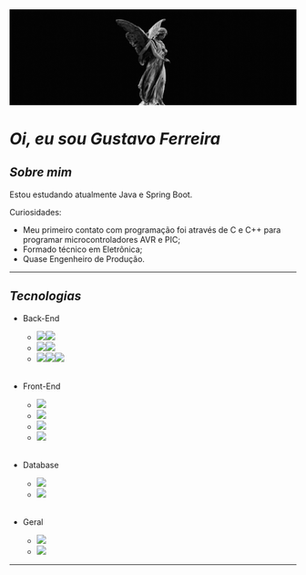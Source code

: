<img src="https://raw.githubusercontent.com/oprimogus/oprimogus/main/src/imgs/oprimogus.gif"/>

# *Oi, eu sou Gustavo Ferreira*

## _Sobre mim_


Estou estudando atualmente Java e Spring Boot. 

Curiosidades:
- Meu primeiro contato com programação foi através de C e C++ para programar microcontroladores AVR e PIC;
- Formado técnico em Eletrônica;
- Quase Engenheiro de Produção.
--------------------------

## _Tecnologias_
- Back-End
    - <img src="https://img.shields.io/badge/Java-ED8B00?style=for-the-badge&logo=java&logoColor=white"><img src="https://img.shields.io/badge/Spring-6DB33F?style=for-the-badge&logo=spring&logoColor=white">
    - <img src="https://img.shields.io/badge/Node.js-43853D?style=for-the-badge&logo=node.js&logoColor=white"><img src="https://img.shields.io/badge/Express.js-404D59?style=for-the-badge">
    - <img src="https://img.shields.io/badge/Python-14354C?style=for-the-badge&logo=python&logoColor=white"><img src="https://img.shields.io/badge/Django-092E20?style=for-the-badge&logo=django&logoColor=white"><img src="https://img.shields.io/badge/Flask-000000?style=for-the-badge&logo=flask&logoColor=white">

    <br>
- Front-End
    - <img src="https://img.shields.io/badge/HTML5-E34F26?style=for-the-badge&logo=html5&logoColor=white">
    - <img src="https://img.shields.io/badge/CSS3-1572B6?style=for-the-badge&logo=css3&logoColor=white">
    - <img src="https://img.shields.io/badge/JavaScript-F7DF1E?style=for-the-badge&logo=javascript&logoColor=black">
    - <img src="https://img.shields.io/badge/Vue.js-35495E?style=for-the-badge&logo=vue.js&logoColor=4FC08D">

    <br>

- Database
    - <img src="https://img.shields.io/badge/MySQL-00000F?style=for-the-badge&logo=mysql&logoColor=white">
    - <img src="https://img.shields.io/badge/PostgreSQL-316192?style=for-the-badge&logo=postgresql&logoColor=white">
    <br>

- Geral
    - <img src="https://img.shields.io/badge/Git-E34F26?style=for-the-badge&logo=git&logoColor=white">
    - <img src="https://img.shields.io/badge/Linux-E34F26?style=for-the-badge&logo=linux&logoColor=black">
----------------------------